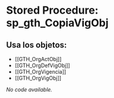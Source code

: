 # Stored Procedure: sp_gth_CopiaVigObj

## Usa los objetos:
- [[GTH_OrgActObj]]
- [[GTH_OrgDefVigObj]]
- [[GTH_OrgVigencia]]
- [[GTH_OrgVigObj]]

*No code available.*
